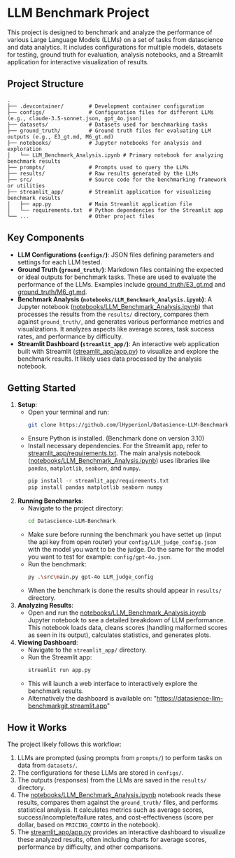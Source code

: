 # LLM Benchmark Project

This project is designed to benchmark and analyze the performance of various Large Language Models (LLMs) on a set of tasks from datascience and data analytics. It includes configurations for multiple models, datasets for testing, ground truth for evaluation, analysis notebooks, and a Streamlit application for interactive visualization of results.

## Project Structure

```
.
├── .devcontainer/        # Development container configuration
├── configs/              # Configuration files for different LLMs (e.g., claude-3.5-sonnet.json, gpt_4o.json)
├── datasets/             # Datasets used for benchmarking tasks
├── ground_truth/         # Ground truth files for evaluating LLM outputs (e.g., E3_gt.md, M6_gt.md)
├── notebooks/            # Jupyter notebooks for analysis and exploration
│   └── LLM_Benchmark_Analysis.ipynb # Primary notebook for analyzing benchmark results
├── prompts/              # Prompts used to query the LLMs
├── results/              # Raw results generated by the LLMs
├── src/                  # Source code for the benchmarking framework or utilities
├── streamlit_app/        # Streamlit application for visualizing benchmark results
│   ├── app.py            # Main Streamlit application file
│   └── requirements.txt  # Python dependencies for the Streamlit app
└── ...                   # Other project files
```

## Key Components

*   **LLM Configurations (`configs/`)**: JSON files defining parameters and settings for each LLM tested.
*   **Ground Truth (`ground_truth/`)**: Markdown files containing the expected or ideal outputs for benchmark tasks. These are used to evaluate the performance of the LLMs. Examples include [ground_truth/E3_gt.md](ground_truth/E3_gt.md) and [ground_truth/M6_gt.md](ground_truth/M6_gt.md).
*   **Benchmark Analysis (`notebooks/LLM_Benchmark_Analysis.ipynb`)**: A Jupyter notebook ([notebooks/LLM_Benchmark_Analysis.ipynb](notebooks/LLM_Benchmark_Analysis.ipynb)) that processes the results from the `results/` directory, compares them against `ground_truth/`, and generates various performance metrics and visualizations. It analyzes aspects like average scores, task success rates, and performance by difficulty.
*   **Streamlit Dashboard (`streamlit_app/`)**: An interactive web application built with Streamlit ([streamlit_app/app.py](streamlit_app/app.py)) to visualize and explore the benchmark results. It likely uses data processed by the analysis notebook.

## Getting Started

1.  **Setup**:
    *   Open your terminal and run:
        ```sh
        git clone https://github.com/lHyperionl/Datasience-LLM-Benchmark.git
        ```
    *   Ensure Python is installed. (Benchmark done on version 3.10)
    *   Install necessary dependencies. For the Streamlit app, refer to [streamlit_app/requirements.txt](streamlit_app/requirements.txt). The main analysis notebook ([notebooks/LLM_Benchmark_Analysis.ipynb](notebooks/LLM_Benchmark_Analysis.ipynb)) uses libraries like `pandas`, `matplotlib`, `seaborn`, and `numpy`.
        ```sh
        pip install -r streamlit_app/requirements.txt
        pip install pandas matplotlib seaborn numpy
        ```
2.  **Running Benchmarks**:
    *   Navigate to the project directory:
        ```sh
        cd Datascience-LLM-Benchmark
        ```
    *   Make sure before running the benchmark you have settet up (input the api key from open router) your `config/LLM_judge_config.json` with the model you want to be the judge. Do the same for the model you want to test for example: `config/gpt-4o.json`.
    *   Run the benchmark:
        ```sh
        py .\src\main.py gpt-4o LLM_judge_config
        ```
    *   When the benchmark is done the results should appear in `results/` directory.
3.  **Analyzing Results**:
    *   Open and run the [notebooks/LLM_Benchmark_Analysis.ipynb](notebooks/LLM_Benchmark_Analysis.ipynb) Jupyter notebook to see a detailed breakdown of LLM performance. This notebook loads data, cleans scores (handling malformed scores as seen in its output), calculates statistics, and generates plots.
4.  **Viewing Dashboard**:
    *   Navigate to the `streamlit_app/` directory.
    *   Run the Streamlit app:
        ```sh
        streamlit run app.py
        ```
    *   This will launch a web interface to interactively explore the benchmark results.
    *   Alternatively the dashboard is available on: "https://datasience-llm-benchmarkgit.streamlit.app"

## How it Works

The project likely follows this workflow:
1.  LLMs are prompted (using prompts from `prompts/`) to perform tasks on data from `datasets/`.
2.  The configurations for these LLMs are stored in `configs/`.
3.  The outputs (responses) from the LLMs are saved in the `results/` directory.
4.  The [notebooks/LLM_Benchmark_Analysis.ipynb](notebooks/LLM_Benchmark_Analysis.ipynb) notebook reads these results, compares them against the `ground_truth/` files, and performs statistical analysis. It calculates metrics such as average scores, success/incomplete/failure rates, and cost-effectiveness (score per dollar, based on `PRICING_CONFIG` in the notebook).
5.  The [streamlit_app/app.py](streamlit_app/app.py) provides an interactive dashboard to visualize these analyzed results, often including charts for average scores, performance by difficulty, and other comparisons.
